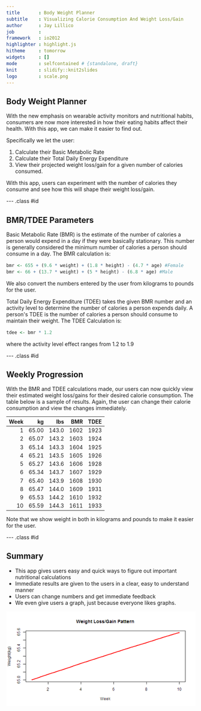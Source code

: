```yaml
---
title       : Body Weight Planner
subtitle    : Visualizing Calorie Consumption And Weight Loss/Gain
author      : Jay Lillico
job         : 
framework   : io2012
highlighter : highlight.js
hitheme     : tomorrow 
widgets     : [] 
mode        : selfcontained # {standalone, draft}
knit        : slidify::knit2slides
logo        : scale.png     
---
```


## Body Weight Planner

With the new emphasis on wearable activity monitors and nutritional habits, consumers are now more interested in how their eating habits affect their health.  With this app, we can make it easier to find out.

Specifically we let the user:

1. Calculate their Basic Metabolic Rate
2. Calculate their Total Daily Energy Expenditure
3. View their projected weight loss/gain for a given number of calories consumed.

With this app, users can experiment with the number of calories they consume and see how this will shape their weight loss/gain.

--- .class #id 



## BMR/TDEE Parameters

Basic Metabolic Rate (BMR) is the estimate of the number of calories a person would expend in a day if they were basically stationary.  This number is generally considered the minimum number of calories a person should consume in a day. The BMR calculation is: 


```r
bmr <- 655 + (9.6 * weight) + (1.8 * height) - (4.7 * age) #Female
bmr <- 66 + (13.7 * weight) + (5 * height) - (6.8 * age) #Male
```

We also convert the numbers entered by the user from kilograms to pounds for the user.

Total Daily Energy Expenditure (TDEE) takes the given BMR number and an activity level to determine the number of calories a person expends daily.  A person's TDEE is the number of calories a person should consume to maintain their weight. The TDEE Calculation is:


```r
tdee <- bmr * 1.2
```

where the activity level effect ranges from 1.2 to 1.9

--- .class #id 

## Weekly Progression

With the BMR and TDEE calculations made, our users can now quickly view their estimated weight loss/gains for their desired calorie consumption.  The table below is a sample of results.  Again, the user can change their calorie consumption and view the changes immediately.


| Week|    kg|   lbs|  BMR| TDEE|
|----:|-----:|-----:|----:|----:|
|    1| 65.00| 143.0| 1602| 1923|
|    2| 65.07| 143.2| 1603| 1924|
|    3| 65.14| 143.3| 1604| 1925|
|    4| 65.21| 143.5| 1605| 1926|
|    5| 65.27| 143.6| 1606| 1928|
|    6| 65.34| 143.7| 1607| 1929|
|    7| 65.40| 143.9| 1608| 1930|
|    8| 65.47| 144.0| 1609| 1931|
|    9| 65.53| 144.2| 1610| 1932|
|   10| 65.59| 144.3| 1611| 1933|

Note that we show weight in both in kilograms and pounds to make it easier for the user.

--- .class #id 

## Summary

* This app gives users easy and quick ways to figure out important nutritional calculations
* Immediate results are given to the users in a clear, easy to understand manner
* Users can change numbers and get immediate feedback
* We even give users a graph, just because everyone likes graphs.

![plot of chunk unnamed-chunk-5](assets/fig/unnamed-chunk-5.png) 
